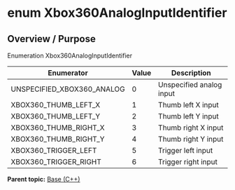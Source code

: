 # enum Xbox360AnalogInputIdentifier

## Overview / Purpose

Enumeration Xbox360AnalogInputIdentifier

|Enumerator|Value|Description|
|----------|-----|-----------|
|UNSPECIFIED\_XBOX360\_ANALOG|0|Unspecified analog input|
|XBOX360\_THUMB\_LEFT\_X|1|Thumb left X input|
|XBOX360\_THUMB\_LEFT\_Y|2|Thumb left Y input|
|XBOX360\_THUMB\_RIGHT\_X|3|Thumb right X input|
|XBOX360\_THUMB\_RIGHT\_Y|4|Thumb right Y input|
|XBOX360\_TRIGGER\_LEFT|5|Trigger left input|
|XBOX360\_TRIGGER\_RIGHT|6|Trigger right input|

**Parent topic:** [Base \(C++\)](../../summary_pages/Base.md)

